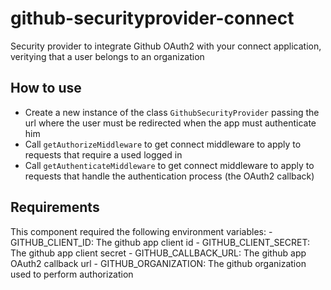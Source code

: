 # github-securityprovider-connect

Security provider to integrate Github OAuth2 with your connect application, veritying that a user belongs to an organization

## How to use

- Create a new instance of the class `GithubSecurityProvider` passing the url where the user must be redirected when the app must authenticate him
- Call `getAuthorizeMiddleware` to get connect middleware to apply to requests that require a used logged in
- Call `getAuthenticateMiddleware` to get connect middleware to apply to requests that handle the authentication process (the OAuth2 callback)

## Requirements

This component required the following environment variables:
    - GITHUB_CLIENT_ID: The github app client id
    - GITHUB_CLIENT_SECRET: The github app client secret
    - GITHUB_CALLBACK_URL: The github app OAuth2 callback url
    - GITHUB_ORGANIZATION: The github organization used to perform authorization
